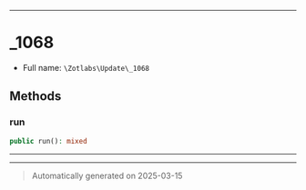 ***

# _1068





* Full name: `\Zotlabs\Update\_1068`




## Methods


### run



```php
public run(): mixed
```












***


***
> Automatically generated on 2025-03-15
